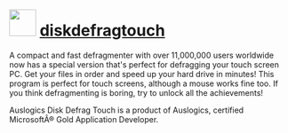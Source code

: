﻿# <img src="https://cdn.jsdelivr.net/gh/chocolatey/chocolatey-coreteampackages@136ef0bb871e04da4d9e0e0da37902930c80c2b4/icons/diskdefragtouch.png" width="48" height="48"/> [diskdefragtouch](https://chocolatey.org/packages/diskdefragtouch)


A compact and fast defragmenter with over 11,000,000 users worldwide now has a special version that's perfect for defragging your touch screen PC. Get your files in order and speed up your hard drive in minutes! This program is perfect for touch screens, although a mouse works fine too. If you think defragmenting is boring, try to unlock all the achievements!

Auslogics Disk Defrag Touch is a product of Auslogics, certified MicrosoftÂ® Gold Application Developer.

